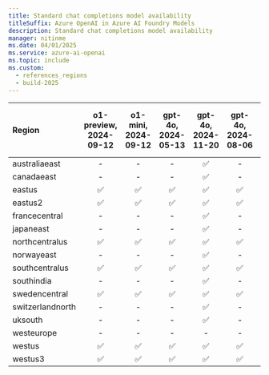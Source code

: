 ```yaml
---
title: Standard chat completions model availability
titleSuffix: Azure OpenAI in Azure AI Foundry Models
description: Standard chat completions model availability
manager: nitinme
ms.date: 04/01/2025
ms.service: azure-ai-openai
ms.topic: include
ms.custom:
  - references_regions
  - build-2025
---
```


| **Region**   | **o1-preview**, **2024-09-12**   | **o1-mini**, **2024-09-12**   | **gpt-4o**, **2024-05-13**   | **gpt-4o**, **2024-11-20**   | **gpt-4o**, **2024-08-06**   | **gpt-4o-mini**, **2024-07-18**   | **gpt-4**, **turbo-2024-04-09**   | **gpt-35-turbo**, **1106**   | **gpt-35-turbo**, **0125**   |
|:-----------------|:------------------------------:|:---------------------------:|:--------------------------:|:--------------------------:|:--------------------------:|:-------------------------------:|:-------------------------------:|:--------------------------:|:--------------------------:|
| australiaeast    | -                          | -                       | -                      | ✅                       | -                      | -                           | -                           | ✅                       | ✅                       |
| canadaeast       | -                          | -                       | -                      | ✅                       | -                      | -                           | -                           | ✅                       | ✅                       |
| eastus           | ✅                           | ✅                        | ✅                       | ✅                       | ✅                       | ✅                            | ✅                            | -                      | ✅                       |
| eastus2          | ✅                           | ✅                        | ✅                       | ✅                       | ✅                       | ✅                            | ✅                            | -                      | ✅                       |
| francecentral    | -                          | -                       | -                      | ✅                       | -                      | -                           | -                           | ✅                       | ✅                       |
| japaneast        | -                          | -                       | -                      | ✅                       | -                      | -                           | -                           | -                      | ✅                       |
| northcentralus   | ✅                           | ✅                        | ✅                       | ✅                       | ✅                       | ✅                            | ✅                            | -                      | ✅                       |
| norwayeast       | -                          | -                       | -                      | ✅                       | -                      | -                           | -                           | -                      | -                      |
| southcentralus   | ✅                           | ✅                        | ✅                       | ✅                       | ✅                       | ✅                            | ✅                            | -                      | ✅                       |
| southindia       | -                          | -                       | -                      | ✅                       | -                      | -                           | -                           | ✅                       | ✅                       |
| swedencentral    | ✅                           | ✅                        | ✅                       | ✅                       | ✅                       | ✅                            | ✅                            | ✅                       | ✅                       |
| switzerlandnorth | -                          | -                       | -                      | ✅                       | -                      | -                           | -                           | -                      | ✅                       |
| uksouth          | -                          | -                       | -                      | ✅                       | -                      | -                           | -                           | ✅                       | ✅                       |
| westeurope       | -                          | -                       | -                      | -                      | -                      | -                           | -                           | -                      | ✅                       |
| westus           | ✅                           | ✅                        | ✅                       | ✅                       | ✅                       | ✅                            | ✅                            | ✅                       | ✅                       |
| westus3          | ✅                           | ✅                        | ✅                       | ✅                       | ✅                       | ✅                            | ✅                            | -                      | ✅                       |